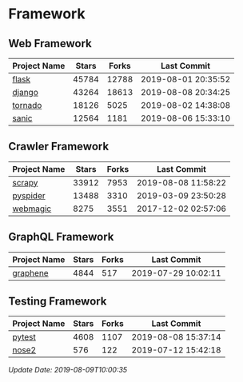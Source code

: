 # Framework

## Web Framework

| Project Name | Stars | Forks | Last Commit |
| ------------ | ----- | ----- | ----------- |
| [flask](https://github.com/pallets/flask) | 45784 | 12788 | 2019-08-01 20:35:52 |
| [django](https://github.com/django/django) | 43264 | 18613 | 2019-08-08 20:34:25 |
| [tornado](https://github.com/tornadoweb/tornado) | 18126 | 5025 | 2019-08-02 14:38:08 |
| [sanic](https://github.com/huge-success/sanic) | 12564 | 1181 | 2019-08-06 15:33:10 |

## Crawler Framework

| Project Name | Stars | Forks | Last Commit |
| ------------ | ----- | ----- | ----------- |
| [scrapy](https://github.com/scrapy/scrapy) | 33912 | 7953 | 2019-08-08 11:58:22 |
| [pyspider](https://github.com/binux/pyspider) | 13488 | 3310 | 2019-03-09 23:50:28 |
| [webmagic](https://github.com/code4craft/webmagic) | 8275 | 3551 | 2017-12-02 02:57:06 |

## GraphQL Framework

| Project Name | Stars | Forks | Last Commit |
| ------------ | ----- | ----- | ----------- |
| [graphene](https://github.com/graphql-python/graphene) | 4844 | 517 | 2019-07-29 10:02:11 |

## Testing Framework

| Project Name | Stars | Forks | Last Commit |
| ------------ | ----- | ----- | ----------- |
| [pytest](https://github.com/pytest-dev/pytest) | 4608 | 1107 | 2019-08-08 15:37:14 |
| [nose2](https://github.com/nose-devs/nose2) | 576 | 122 | 2019-07-12 15:42:18 |

*Update Date: 2019-08-09T10:00:35*